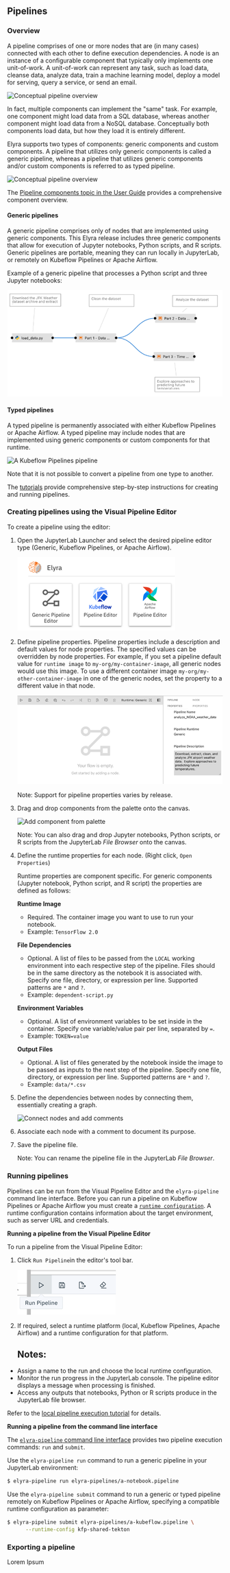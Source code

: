 <!--
{% comment %}
Copyright 2018-2021 Elyra Authors

Licensed under the Apache License, Version 2.0 (the "License");
you may not use this file except in compliance with the License.
You may obtain a copy of the License at

http://www.apache.org/licenses/LICENSE-2.0

Unless required by applicable law or agreed to in writing, software
distributed under the License is distributed on an "AS IS" BASIS,
WITHOUT WARRANTIES OR CONDITIONS OF ANY KIND, either express or implied.
See the License for the specific language governing permissions and
limitations under the License.
{% endcomment %}
-->  

## Pipelines

### Overview

A pipeline comprises of one or more nodes that are (in many cases) connected with each other to define execution dependencies. A node is an instance of a configurable component that typically only implements one unit-of-work. A unit-of-work can represent any task, such as load data, cleanse data, analyze data, train a machine learning model, deploy a model for serving, query a service, or send an email. 

![Conceptual pipeline overview](../images/user_guide/pipelines/pipelines-nodes.png)

In fact, multiple components can implement the "same" task. For example, one component might load data from a SQL database, whereas another component might load data from a NoSQL database. Conceptually both components load data, but how they load it is entirely different.

Elyra supports two types of components: generic components and custom components. A pipeline that utilizes only generic components is called a generic pipeline, whereas a pipeline that utilizes generic components and/or custom components is referred to as typed pipeline.

![Conceptual pipeline overview](../images/user_guide/pipelines/pipelines-nodes-components.png)

The [Pipeline components topic in the User Guide](pipeline-components.md) provides a comprehensive component overview.

#### Generic pipelines

A generic pipeline comprises only of nodes that are implemented using generic components.
This Elyra release includes three generic components that allow for execution of Jupyter notebooks, Python scripts, and R scripts. Generic pipelines are portable, meaning they can run locally in JupyterLab, or remotely on Kubeflow Pipelines or Apache Airflow.

Example of a generic pipeline that processes a Python script and three Jupyter notebooks:

![Generic pipeline](../images/user_guide/pipelines/generic-pipeline.png)

#### Typed pipelines

A typed pipeline is permanently associated with either Kubeflow Pipelines or Apache Airflow. A typed pipeline may include nodes that are implemented using generic components or custom components for that runtime.

![A Kubeflow Pipelines pipeline](../images/user_guide/pipelines/typed-pipeline.png)

Note that it is not possible to convert a pipeline from one type to another.

The [tutorials](/getting_started/tutorials.md) provide comprehensive step-by-step instructions for creating and running pipelines.

### Creating pipelines using the Visual Pipeline Editor

To create a pipeline using the editor:

1. Open the JupyterLab Launcher and select the desired pipeline editor type (Generic, Kubeflow Pipelines, or Apache Airflow).

   ![Pipeline editor links in launcher](../images/user_guide/pipelines/editor-links.png)

1. Define pipeline properties. Pipeline properties include a description and default values for node properties. The specified values can be overridden by node properties. For example, if you set a pipeline default value for `runtime image` to `my-org/my-container-image`, all generic nodes would use this image. To use a different container image `my-org/my-other-container-image` in one of the generic nodes, set the property to a different value in that node.

   ![Pipeline properties](../images/user_guide/pipelines/pipeline-properties.png)

   Note: Support for pipeline properties varies by release.

1. Drag and drop components from the palette onto the canvas.

   ![Add component from palette](../images/user_guide/pipelines/add-component-from-palette.png)

   Note: You can also drag and drop Jupyter notebooks, Python scripts, or R scripts from the JupyterLab _File Browser_ onto the canvas.

1. Define the runtime properties for each node. (Right click, `Open Properties`)

   Runtime properties are component specific. For generic components (Jupyter notebook, Python script, and R script) the properties are defined as follows:

   **Runtime Image**
   - Required. The container image you want to use to run your notebook. 
   - Example: `TensorFlow 2.0`

   **File Dependencies**
   - Optional. A list of files to be passed from the `LOCAL` working environment into each respective step of the pipeline. Files should be in the same directory as the notebook it is associated with. Specify one file, directory, or expression per line. Supported patterns are `*` and `?`. 
   - Example: `dependent-script.py`

   **Environment Variables**
   - Optional. A list of environment variables to be set inside in the container.  Specify one variable/value pair per line, separated by `=`.
   - Example: `TOKEN=value`

   **Output Files**
   - Optional. A list of files generated by the notebook inside the image to be passed as inputs to the next step of the pipeline.  Specify one file, directory, or expression per line. Supported patterns are `*` and `?`.
   - Example: `data/*.csv`

1. Define the dependencies between nodes by connecting them, essentially creating a graph.

   ![Connect nodes and add comments](../images/user_guide/pipelines/connect-and-comment.gif)

1. Associate each node with a comment to document its purpose.

1. Save the pipeline file.

   Note: You can rename the pipeline file in the JupyterLab _File Browser_.

### Running pipelines

Pipelines can be run from the Visual Pipeline Editor and the `elyra-pipeline` command line interface. Before you can run a pipeline on Kubeflow Pipelines or Apache Airflow you must create a [`runtime configuration`](runtime-conf.md). A runtime configuration contains information about the target environment, such as server URL and credentials.

**Running a pipeline from the Visual Pipeline Editor**

To run a pipeline from the Visual Pipeline Editor:
1. Click `Run Pipeline`in the editor's tool bar.

   ![Open pipeline run wizard](../images/user_guide/pipelines/pipeline-editor-run.png)

1. If required, select a runtime platform (local, Kubeflow Pipelines, Apache Airflow) and a runtime configuration for that platform.

   Notes:
    - 

* Assign a name to the run and choose the local runtime configuration.
* Monitor the run progress in the JupyterLab console. The pipeline editor displays a message when processing is finished. 
* Access any outputs that notebooks, Python or R scripts produce in the JupyterLab file browser.

Refer to the [local pipeline execution tutorial](/getting_started/tutorials.md) for details.

**Running a pipeline from the command line interface**

The [`elyra-pipeline` command line interface](https://elyra.readthedocs.io/en/latest/user_guide/command-line-interface.html#working-with-pipelines) provides two pipeline execution commands: `run` and `submit`.

Use the `elyra-pipeline run` command to run a generic pipeline in your JupyterLab environment:

```bash
$ elyra-pipeline run elyra-pipelines/a-notebook.pipeline
```

Use the `elyra-pipeline submit` command to run a generic or typed pipeline remotely on Kubeflow Pipelines or Apache Airflow, specifying a compatible runtime configuration as parameter:

```bash
$ elyra-pipeline submit elyra-pipelines/a-kubeflow.pipeline \
      --runtime-config kfp-shared-tekton
```

### Exporting a pipeline

Lorem Ipsum